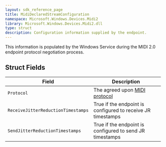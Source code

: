 ```yaml
---
layout: sdk_reference_page
title: MidiDeclaredStreamConfiguration
namespace: Microsoft.Windows.Devices.Midi2
library: Microsoft.Windows.Devices.Midi2.dll
type: struct
description: Configuration information supplied by the endpoint.
---
```


This information is populated by the Windows Service during the MIDI 2.0 endpoint protocol negotiation process.

## Struct Fields

| Field | Description |
| --------------- | ----------- |
| `Protocol` | The agreed upon [MIDI protocol](MidiProtocolEnum.md) |
| `ReceiveJitterReductionTimestamps` | True if the endpoint is configured to receive JR timestamps |
| `SendJitterReductionTimestamps` | True if the endpoint is configured to send JR timestamps |
